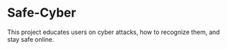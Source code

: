 # Safe-Cyber
This project educates users on cyber attacks, how to recognize them, and stay safe online.
